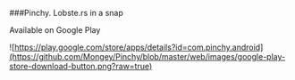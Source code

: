 ###Pinchy. Lobste.rs in a snap

Available on Google Play

![https://play.google.com/store/apps/details?id=com.pinchy.android](https://github.com/Mongey/Pinchy/blob/master/web/images/google-play-store-download-button.png?raw=true)
